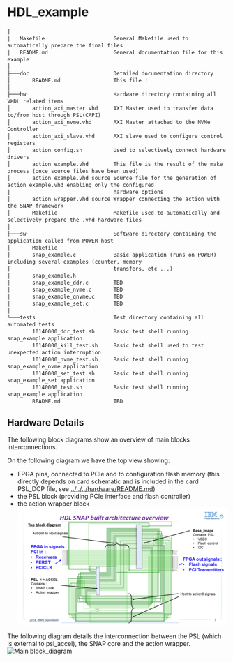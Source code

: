 # HDL_example
```
|
│   Makefile                      General Makefile used to automatically prepare the final files
│   README.md                     General documentation file for this example
│
├───doc                           Detailed documentation directory
│       README.md                 This file !   
│
├───hw                            Hardware directory containing all VHDL related items
│       action_axi_master.vhd     AXI Master used to transfer data to/from host through PSL(CAPI)
│       action_axi_nvme.vhd       AXI Master attached to the NVMe Controller
│       action_axi_slave.vhd      AXI slave used to configure control registers
│       action_config.sh          Used to selectively connect hardware drivers
│       action_example.vhd        This file is the result of the make process (once source files have been used)
│       action_example.vhd_source Source file for the generation of action_example.vhd enabling only the configured
|                                 hardware options
│       action_wrapper.vhd_source Wrapper connecting the action with the SNAP framework
│       Makefile                  Makefile used to automatically and selectively prepare the .vhd hardware files
│
├───sw                            Software directory containing the application called from POWER host
│       Makefile
│       snap_example.c            Basic application (runs on POWER) including several examples (counter, memory
|                                 transfers, etc ...)
│       snap_example.h            
│       snap_example_ddr.c        TBD
│       snap_example_nvme.c       TBD
│       snap_example_qnvme.c      TBD
│       snap_example_set.c        TBD
│
└───tests                         Test directory containing all automated tests
        10140000_ddr_test.sh      Basic test shell running snap_example application
        10140000_kill_test.sh     Basic test shell used to test unexpected action interruption
        10140000_nvme_test.sh     Basic test shell running snap_example_nvme application
        10140000_set_test.sh      Basic test shell running snap_example_set application
        10140000_test.sh          Basic test shell running snap_example application
        README.md                 TBD
```
## Hardware Details
The following block diagrams show an overview of main blocks interconnections.

On the following diagram we have the top view showing:
- FPGA pins, connected to PCIe and to configuration flash memory (this directly depends on card schematic and is included in the card PSL_DCP file, see [../../../hardware/README.md](../../../hardware/README.md#snap_env))
- the PSL block (providing PCIe interface and flash controller)
- the action wrapper block
![Top block_diagram](./top_blocks.png "SNAP")

The following diagram details the interconnection between the PSL (which is external to psl_accel), the SNAP core and the action wrapper.
![Main block_diagram](./main_blocks.png "SNAP")
